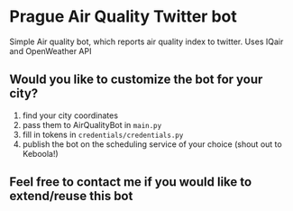# Prague Air Quality Twitter bot
Simple Air quality bot, which reports air quality index to twitter.
Uses IQair and OpenWeather API


## Would you like to customize the bot for your city?

1) find your city coordinates
2) pass them to AirQualityBot in `main.py`
3) fill in tokens in `credentials/credentials.py`
4) publish the bot on the scheduling service of your choice (shout out to Keboola!)


## Feel free to contact me if you would like to extend/reuse this bot
